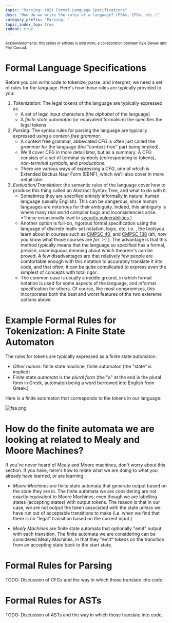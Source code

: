 ```yaml
---
topic: "Parsing: (02) Formal Language Specifications"
desc: "How do we write the rules of a language? (FSAs, CFGs, etc.)"
category_prefix: "Parsing: "
topic_index_top: true
indent: true
---
```


<div style="display:none;">https://ucsb-cs56-pconrad.github.io/tutorials/parsing_02_formal_spec</div>

<p style="font-size:80%;">
Acknowledgments: this series or articles is joint work, a collaboration between Kyle Dewey and Phill Conrad.
</p>

# Formal Language Specifications

Before you can write code to tokenize, parse, and interpret, we need a set of rules for the language.  Here's how those rules are typically provided to you:
 

1. *Tokenization*: The legal tokens of the language are typically expressed as
    * A set of legal input characters (the *alphabet* of the language)
    * A *finite state automaton* (or equivalent formalism) the specifies the legal tokens
2. *Parsing*: The syntax rules for parsing the language are typically expressed using a *context-free grammar*.
    * A context free grammar, abbeviated *CFG* is often just called the *grammar* for the language (the "context-free" part being implied).
    * We'll cover CFG in more detail later, but as a summary: A CFG consists of a set of terminal symbols (corresponding to tokens), *non-terminal symbols*, and *productions*.
    * There are various ways of expressing a CFG, one of which is Extended Backus Naur Form (EBNF), which we'll also cover in more detail later.
3. *Evaluation/Translation*: the semantic rules of the language cover how to produce this thing called an Abstract Syntax Tree, and what to do with it.
    * Sometimes they are specified entirely informally in natural human language (usually English).  This can be dangerous, since human languages are notorious for their ambiguity.  Indeed, this ambiguity is where many real world compiler bugs and inconsistencies arise. *These occasionally lead to [security vulnerabilities](http://www.theregister.co.uk/2016/07/19/asn_objective_systems_asn_compiler_memory_bug/).)
    * Another option is full-on, rigorous formal specification using the language of discrete math: set notation, logic, etc. i.e. ,  the toolsyou learn about in courses such as [CMPSC 40](http://www.cs.ucsb.edu/education/courses/cmpsc-138), and [CMPSC 138](http://www.cs.ucsb.edu/education/courses/cmpsc-138)  (ah, *now* you know what those courses are *for*. :-) ).   The advantage is that this method typically means that the language so specified has a formal, precise, unambiguous meaning about which theorem's can be proved.  A few disadvantages are that relatively few people are comfortable enough with this notation to accurately translate it into code, and that often, it can be quite complicated to express even the simplest of concepts with total rigor.
    * The common case is usually a middle ground, in which formal notation is used for some aspects of the language, and informal specification for others.   Of course, like most compromises, this incorporates both the best and worst features of the two extereme options above.
    
# Example Formal Rules for Tokenization: A Finite State Automaton

The rules for tokens are typically expressed as a finite state automaton.

* *Other names*: finite state machine, finite automaton (the "state" is implied)
* Finite state *automata* is the *plural form* (the "a" at the end is the plural form in Greek, automaton being a word borrowed into English from Greek.)

Here is a finite automaton that corresponds to the tokens in our language:

![fsa.png](/tutorials/parsing/fsa.png)


# How do the finite automata we are looking at related to Mealy and Moore Machines?

If you've never heard of Mealy and Moore machines, don't worry about this section.  If you have, here's how to relate what we are doing to what you already have learned, or are learning.

* *Moore Machines* are finite state automata that generate output based on the state they are in.   The finite automata we are considering are not exactly equivalent to Moore Machines, even though we are labelling states (accepting states) with output tokens.  The reason is that in our case, we are not output the token associated with the state *unless* we have run out of acceptable transitions to make (i.e. when we find that there is no "legal" transition based on the current input.)

* *Mealy Machines* are finite state automata that optionally "emit" output with each transition.   The finite automata we are considering can be considered Mealy Machines, in that they "emit" tokens on the transition from an accepting state back to the start state.

# Formal Rules for Parsing

TODO: Discussion of CFGs and the way in which those translate into code.

# Formal Rules for ASTs

TODO: Discussion of ASTs and the way in which those translate into code.
